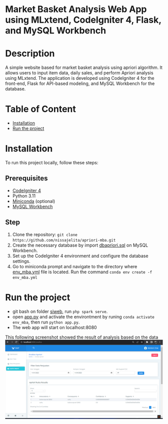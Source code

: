 # Market Basket Analysis Web App using MLxtend, CodeIgniter 4, Flask, and MySQL Workbench

# Description
A simple website based for market basket analysis using apriori algorithm. It allows users to input item data, daily sales, and perform Apriori analysis using MLxtend. The application is developed using CodeIgniter 4 for the front-end, Flask for API-based modeling, and MySQL Workbench for the database.

# Table of Content
  - [Installation](#installation)
  - [Run the project](#run-the-project)

# Installation
To run this project locally, follow these steps:
## Prerequisites
* [CodeIgniter 4](https://codeigniter4.github.io/CodeIgniter4/) 
* Python 3.11
* [Miniconda](https://docs.conda.io/en/latest/miniconda.html) (optional)
* [MySQL Workbench](https://dev.mysql.com/downloads/workbench/)
  
## Step
1. Clone the repository: 
`git clone https://github.com/nissajelita/apriori-mba.git`
2. Create the necessary database by import [dbapriori.sql](/siweb/database/dbapriori.sql) on MySQL Workbench.
4. Set up the CodeIgniter 4 environment and configure the database settings.
5. Go to miniconda prompt and navigate to the directory where [env_mba.yml](/env_mba.yml) file is located. Run the command `conda env create -f env_mba.yml`

# Run the project
* git bash on folder [siweb](/siweb), run `php spark serve`.
* open [app.py](/app.py) and activate the environtment by runing `conda activate env_mba`, then run `python app.py`.
* The web app will start on localhost:8080

This following screenshot showed the result of analysis based on the data
![Apriori Analyze Result](img/analyze-result.png)
